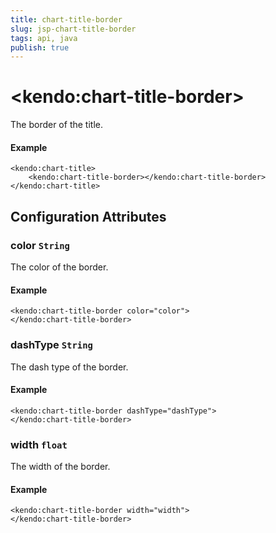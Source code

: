 ```yaml
---
title: chart-title-border
slug: jsp-chart-title-border
tags: api, java
publish: true
---
```


# \<kendo:chart-title-border\>

The border of the title.

#### Example
    <kendo:chart-title>
        <kendo:chart-title-border></kendo:chart-title-border>
    </kendo:chart-title>

## Configuration Attributes

### color `String`

The color of the border.

#### Example
    <kendo:chart-title-border color="color">
    </kendo:chart-title-border>

### dashType `String`

The dash type of the border.

#### Example
    <kendo:chart-title-border dashType="dashType">
    </kendo:chart-title-border>

### width `float`

The width of the border.

#### Example
    <kendo:chart-title-border width="width">
    </kendo:chart-title-border>

